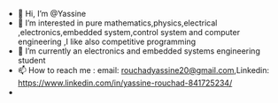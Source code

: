 - 👋 Hi, I’m @Yassine
- 👀 I’m interested in pure mathematics,physics,electrical ,electronics,embedded system,control system and computer engineering ,I like also competitive programming
- 🌱 I’m currently an electronics and embedded systems engineering student
- 📫 How to reach me : email: rouchadyassine20@gmail.com,Linkedin: https://www.linkedin.com/in/yassine-rouchad-841725234/
- 
